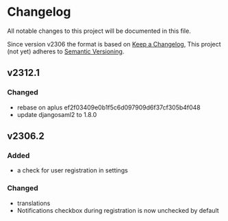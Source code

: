 # Changelog

All notable changes to this project will be documented in this file.

Since version v2306 the format is based on [Keep a Changelog](https://keepachangelog.com/en/1.0.0/),
This project (not yet) adheres to [Semantic Versioning](https://semver.org/spec/v2.0.0.html).

## v2312.1

### Changed

- rebase on aplus ef2f03409e0b1f5c6d097909d6f37cf305b4f048
- update djangosaml2 to 1.8.0

## v2306.2

### Added

- a check for user registration in settings

### Changed

- translations
- Notifications checkbox during registration is now unchecked by default
